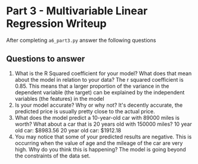 # Part 3 - Multivariable Linear Regression Writeup

After completing `a6_part3.py` answer the following questions

## Questions to answer

1. What is the R Squared coefficient for your model? What does that mean about the model in relation to your data?
The r squared coefficient is 0.85. This means that a larger proportion of the variance in the dependent variable (the target) can be explained by the independent variables (the features) in the model
2. Is your model accurate? Why or why not?
It's decently accurate, the predicted price is usually pretty close to the actual price. 
3. What does the model predict a 10-year-old car with 89000 miles is worth? What about a car that is 20 years old with 150000 miles?
10 year old car: $8983.56
20 year old car: $1912.18
4. You may notice that some of your predicted results are negative. This is occurring when the value of age and the mileage of the car are very high. Why do you think this is happening?
The model is going beyond the constraints of the data set. 